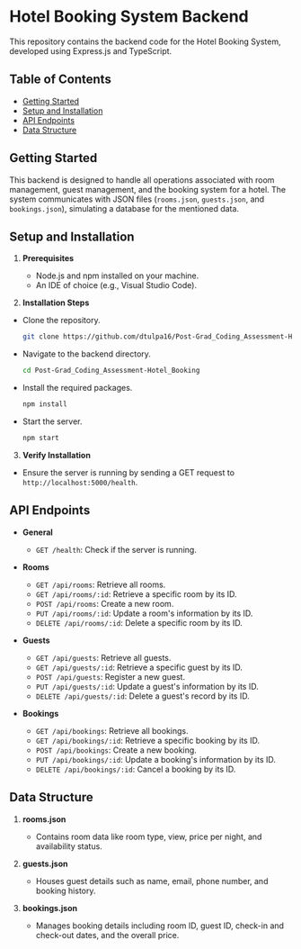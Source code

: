 # Hotel Booking System Backend

This repository contains the backend code for the Hotel Booking System, developed using Express.js and TypeScript.

## Table of Contents

- [Getting Started](#getting-started)
- [Setup and Installation](#setup-and-installation)
- [API Endpoints](#api-endpoints)
- [Data Structure](#data-structure)

## Getting Started

This backend is designed to handle all operations associated with room management, guest management, and the booking system for a hotel. The system communicates with JSON files (`rooms.json`, `guests.json`, and `bookings.json`), simulating a database for the mentioned data.

## Setup and Installation

1. **Prerequisites**
   - Node.js and npm installed on your machine.
   - An IDE of choice (e.g., Visual Studio Code).

2. **Installation Steps**
- Clone the repository.
   ```bash
   git clone https://github.com/dtulpa16/Post-Grad_Coding_Assessment-Hotel_Booking.git
   
- Navigate to the backend directory.
  ```bash
  cd Post-Grad_Coding_Assessment-Hotel_Booking
- Install the required packages.
  ```bash
  npm install
- Start the server.
  ```bash
  npm start
3. **Verify Installation**
- Ensure the server is running by sending a GET request to `http://localhost:5000/health`.

## API Endpoints

- **General**
  - `GET /health`: Check if the server is running.

- **Rooms**
  - `GET /api/rooms`: Retrieve all rooms.
  - `GET /api/rooms/:id`: Retrieve a specific room by its ID.
  - `POST /api/rooms`: Create a new room.
  - `PUT /api/rooms/:id`: Update a room's information by its ID.
  - `DELETE /api/rooms/:id`: Delete a specific room by its ID.

- **Guests**
  - `GET /api/guests`: Retrieve all guests.
  - `GET /api/guests/:id`: Retrieve a specific guest by its ID.
  - `POST /api/guests`: Register a new guest.
  - `PUT /api/guests/:id`: Update a guest's information by its ID.
  - `DELETE /api/guests/:id`: Delete a guest's record by its ID.

- **Bookings**
  - `GET /api/bookings`: Retrieve all bookings.
  - `GET /api/bookings/:id`: Retrieve a specific booking by its ID.
  - `POST /api/bookings`: Create a new booking.
  - `PUT /api/bookings/:id`: Update a booking's information by its ID.
  - `DELETE /api/bookings/:id`: Cancel a booking by its ID.


## Data Structure

1. **rooms.json**
   - Contains room data like room type, view, price per night, and availability status.
   
2. **guests.json**
   - Houses guest details such as name, email, phone number, and booking history.
   
3. **bookings.json**
   - Manages booking details including room ID, guest ID, check-in and check-out dates, and the overall price.
